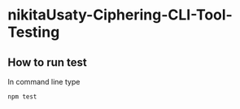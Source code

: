 # nikitaUsaty-Ciphering-CLI-Tool-Testing

## How to run test

In command line type

```bash
npm test
```
